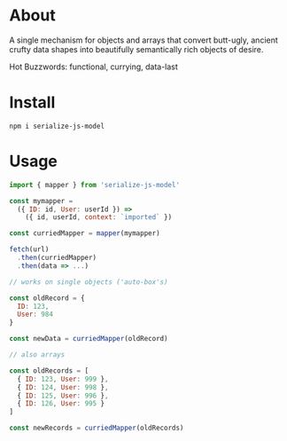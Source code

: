 # About
A single mechanism for objects and arrays that convert butt-ugly, ancient crufty data shapes into beautifully semantically rich objects of desire.

Hot Buzzwords: functional, currying, data-last

# Install

`npm i serialize-js-model`

# Usage

````javascript
import { mapper } from 'serialize-js-model'

const mymapper = 
  ({ ID: id, User: userId }) =>
    ({ id, userId, context: `imported` })

const curriedMapper = mapper(mymapper)

fetch(url)
  .then(curriedMapper)
  .then(data => ...)

// works on single objects ('auto-box's)

const oldRecord = {
  ID: 123,
  User: 984
}

const newData = curriedMapper(oldRecord)

// also arrays 

const oldRecords = [
  { ID: 123, User: 999 },
  { ID: 124, User: 998 },
  { ID: 125, User: 996 },
  { ID: 126, User: 995 }
]

const newRecords = curriedMapper(oldRecords)

````

